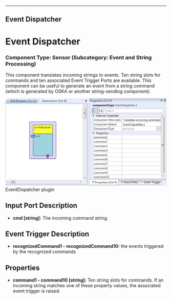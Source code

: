   
---
Event Dispatcher
---

# Event Dispatcher

### Component Type: Sensor (Subcategory: Event and String Processing)

This component translates incoming strings to events. Ten string slots for commands and ten associated Event Trigger Ports are available. This component can be useful to generate an event from a string command (which is generated by OSKA or another string-sending component).

![Screenshot: EventDispatcher plugin](img/EventDispatcher.jpg "Screenshot: EventDispatcher plugin")  
EventDispatcher plugin

## Input Port Description

*   **cmd \[string\]:** The incoming command string.

## Event Trigger Description

*   **recognizedCommand1 - recognizedCommand10:** the events triggered by the recognized commands

## Properties

*   **command1 - command10 \[string\]:** Ten string slots for commands. If an incoming string matches one of these property values, the associated event trigger is raised.